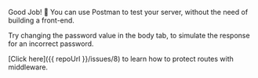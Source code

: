 Good Job! 🚀 You can use Postman to test your server, without the need of building a front-end.

Try changing the password value in the body tab, to simulate the response for an incorrect password.

[Click here]({{ repoUrl }}/issues/8) to learn how to protect routes with middleware.